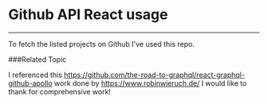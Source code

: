 # Github API React usage
---
To fetch the listed projects on Github I've used this repo. 



###Related Topic

I referenced this https://github.com/the-road-to-graphql/react-graphql-github-apollo work done by https://www.robinwieruch.de/
I would like to thank for comprehensive work! 

